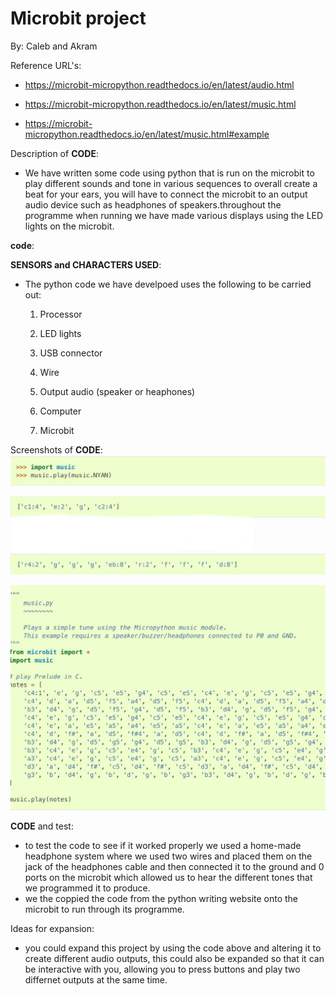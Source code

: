 # Microbit project
By: Caleb and Akram

Reference URL's:

  - https://microbit-micropython.readthedocs.io/en/latest/audio.html
  
  - https://microbit-micropython.readthedocs.io/en/latest/music.html

  - https://microbit-micropython.readthedocs.io/en/latest/music.html#example

Description of __CODE__:

  - We have written some code using python that is run on the microbit to play different sounds and tone in various sequences to overall create a beat for your ears, you will have to connect the microbit to an output audio device such as headphones of speakers.throughout the programme when running we have made various displays using the LED lights on the microbit.
  
__code__:

  
  __SENSORS and CHARACTERS USED__:

  - The python code we have develpoed uses the following to be carried out:
  
    1) Processor
    
    2) LED lights
    
    3) USB connector
    
    4) Wire
    
    5) Output audio (speaker or heaphones)
    
    6) Computer
    
    7) Microbit
    
  
Screenshots of __CODE__:
![Pic](https://github.com/AMOAD2003/Akram-Mahad/blob/master/unnamed.jpg "import music")

![Pic](https://github.com/AMOAD2003/Akram-Mahad/blob/master/unnamed%20(2).jpg "tone and notes")

![Pic](https://github.com/AMOAD2003/Akram-Mahad/blob/master/unnamed%20(1).jpg "music") 

__CODE__ and test:
  - to test the code to see if it worked properly we used a home-made headphone system where we used two wires and placed them on the      jack of the headphones cable and then connected it to the ground and 0 ports on the microbit which allowed us to hear the different      tones that we programmed it to produce.
  - we the coppied the code from the python writing website onto the microbit to run through its programme.
  
Ideas for expansion:
  - you could expand this project by using the code above and altering it to create different audio outputs, this could also be expanded     so that it can be interactive with you, allowing you to press buttons and play two differnet outputs at the same time.
  
  
